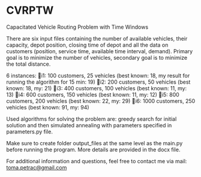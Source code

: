 # CVRPTW
Capacitated Vehicle Routing Problem with Time Windows

There are six input files containing the number of available vehicles, their capacity, depot position, closing time of depot and all the data on customers (position, service time, available time interval, demand). Primary goal is to minimize the number of vehicles, secondary goal is to minimize the total distance.


6 instances:
  i1: 100 customers, 25 vehicles    (best known: 18, my result for running the algorithm for 15 min: 19)
  i2: 200 customers, 50 vehicles    (best known: 18, my: 21)
  i3: 400 customers, 100 vehicles   (best known: 11, my: 13)
  i4: 600 customers, 150 vehicles   (best known: 11, my: 12)
  i5: 800 customers, 200 vehicles   (best known: 22, my: 29)
  i6: 1000 customers, 250 vehicles  (best known: 91, my: 94)

Used algorithms for solving the problem are: greedy search for initial solution and then simulated annealing with parameters specified in parameters.py file.

Make sure to create folder output_files at the same level as the main.py before running the program.
More details are provided in the docx file.

For additional information and questions, feel free to contact me via mail: toma.petrac@gmail.com
